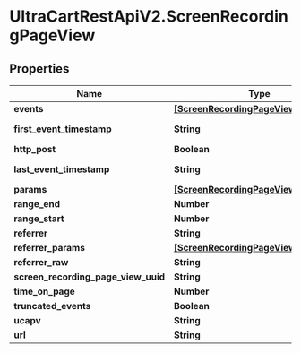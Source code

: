 # UltraCartRestApiV2.ScreenRecordingPageView

## Properties
Name | Type | Description | Notes
------------ | ------------- | ------------- | -------------
**events** | [**[ScreenRecordingPageViewEvent]**](ScreenRecordingPageViewEvent.md) |  | [optional] 
**first_event_timestamp** | **String** | First event timestamp | [optional] 
**http_post** | **Boolean** |  | [optional] 
**last_event_timestamp** | **String** | Last event timestamp | [optional] 
**params** | [**[ScreenRecordingPageViewParameter]**](ScreenRecordingPageViewParameter.md) |  | [optional] 
**range_end** | **Number** |  | [optional] 
**range_start** | **Number** |  | [optional] 
**referrer** | **String** |  | [optional] 
**referrer_params** | [**[ScreenRecordingPageViewParameter]**](ScreenRecordingPageViewParameter.md) |  | [optional] 
**referrer_raw** | **String** |  | [optional] 
**screen_recording_page_view_uuid** | **String** |  | [optional] 
**time_on_page** | **Number** |  | [optional] 
**truncated_events** | **Boolean** |  | [optional] 
**ucapv** | **String** |  | [optional] 
**url** | **String** |  | [optional] 


